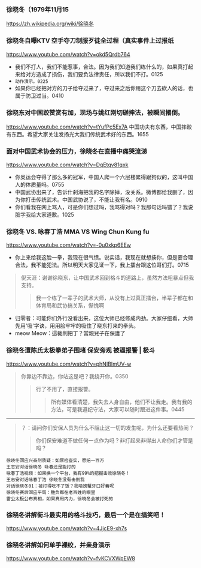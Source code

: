 ### 徐晓冬（1979年11月15
https://zh.wikipedia.org/wiki/徐晓冬
### 徐晓冬自曝KTV 空手夺刀制服歹徒全过程（真实事件上过报纸
https://www.youtube.com/watch?v=okd5Qrdb764
- 我们不打人，我们不能惹事，合法。因为我们知道我们练什么的，如果真打起来给对方造成了损伤，我们要负法律责任，所以我们不打。0125
- `动作演示。0225`
- 如果你已经把对方的刀子给夺过来了，夺过来之后你用这个刀去砍人的话，也属于防卫过当。0410
### 徐晓东对中国跤赞赏有加，现场与姚红刚切磋摔法，被瞬间撂倒。
https://www.youtube.com/watch?v=tYufPc5Ex7A
中国功夫有东西，中国摔跤有东西。希望大家关注发扬光大我们传统武术好的东西。1655
### 面对中国武术协会的压力，徐晓冬在直播中痛哭流涕
https://www.youtube.com/watch?v=DqEtqv81qxk
- 你奥运会夺得了那么多的冠军，中国人爬一个六层楼累得跟狗似的，这叫中国人的体质量吗。0755
- 中国武协出来了，告诉什刹海把我的名字除掉，没关系。微博都给我删了，因为你打击传统武术。中国武协说了，不能让我有名。0910
- 你们看我在网上骂人，可是你们想过吗，我骂得对吗？我那句话吗错了？我说脏字我给大家道歉。1025
### 徐晓冬 VS. 咏春丁浩 MMA VS Wing Chun Kung fu
https://www.youtube.com/watch?v=-0u0xkp6EEw
- 你上来给我这脸一拳，我现在很气愤。说实话，我现在就想揍你，但是要合理合法，我不能犯法。所以明天大家见证一下，我上擂台跟这位哥们打。0715
>倪天涯：谢谢徐晓东，让中国武术回到格斗的道路上，虽然方法粗暴点但我支持。
>>我一个练了一辈子的武术大师，从没有上过真正擂台，半辈子都在和体育局和武协搞关系，惭愧啊
- 归零者：可能你们外行没看出来，这位大师已经修成内劲。大家仔细看，大师先用'吸'字诀，用用脸牢牢的吸住了晓东打来的拳头。
- meow Meow：這裁判把丁？當親兒子在保護了﻿
### 徐晓冬遭陈氏太极拳弟子围堵 保安旁观 被逼报警 | 极斗
https://www.youtube.com/watch?v=phNIBImUV-w
>你靠边不靠边，你站这是吧？我绕开你。0350
>>行了不用了，直接报警。
>>>所有媒体看清楚，我失去人身自由，他们不让我走。我有我的方法，可是我遵纪守法，大家可以随时跟进这件事。0445
---
>？：请问你们安保人员为什么不阻止这一切的发生呢，为什么还要看热闹？
>>你们保安难道不做任何一点作为吗？非打起来非得出人命你们才管是吗？
```
徐晓冬回应兴奋剂质疑：如尿检查实，愿赔一百万
王志安对话徐晓冬 咏春还是能打的
咏春丁浩视频：如果换一个平台，我有99%的把握击败徐晓冬！
王志安对话咏春丁浩 徐晓冬没有击倒我
对话徐晓冬01：被打得吃不了饭？我啃螃蟹牙口好着呢
徐晓冬赛后回应平局：胜负都在老百姓的眼里
雷公太极公布真相，如果真用内力，徐晓冬会被打死的
```
### 徐晓冬讲解街斗最实用的格斗技巧，最后一个是在搞笑吧！
https://www.youtube.com/watch?v=4JjcE9-xh7s
### 徐晓冬讲解如何单手裸绞，并亲身演示
https://www.youtube.com/watch?v=fvKCVXWpEW8






